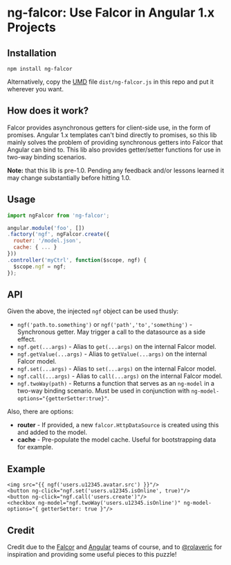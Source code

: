 # ng-falcor: Use Falcor in Angular 1.x Projects

## Installation

```
npm install ng-falcor
```

Alternatively, copy the [UMD](https://github.com/umdjs/umd) file `dist/ng-falcor.js` in this repo and put it wherever you want.

## How does it work?

Falcor provides asynchronous getters for client-side use, in the form of promises.
Angular 1.x templates can't bind directly to promises, so this lib mainly solves the problem of providing synchronous getters into Falcor that Angular can bind to.
This lib also provides getter/setter functions for use in two-way binding scenarios.

**Note:** that this lib is pre-1.0.
Pending any feedback and/or lessons learned it may change substantially before hitting 1.0.

## Usage

```js
import ngFalcor from 'ng-falcor';

angular.module('foo', [])
.factory('ngf', ngFalcor.create({
  router: '/model.json',
  cache: { ... }
}))
.controller('myCtrl', function($scope, ngf) {
  $scope.ngf = ngf;
});
```

## API

Given the above, the injected `ngf` object can be used thusly:

 * `ngf('path.to.something')` or `ngf('path','to','something')` - Synchronous getter. May trigger a call to the datasource as a side effect.
 * `ngf.get(...args)` - Alias to `get(...args)` on the internal Falcor model.
 * `ngf.getValue(...args)` - Alias to `getValue(...args)` on the internal Falcor model.
 * `ngf.set(...args)` - Alias to `set(...args)` on the internal Falcor model.
 * `ngf.call(...args)` - Alias to `call(...args)` on the internal Falcor model.
 * `ngf.twoWay(path)` - Returns a function that serves as an `ng-model` in a two-way binding scenario. Must be used in conjunction with `ng-model-options="{getterSetter:true}"`.

Also, there are options:

 * **router** - If provided, a new `falcor.HttpDataSource` is created using this and added to the model.
 * **cache** - Pre-populate the model cache. Useful for bootstrapping data for example.

## Example

```
<img src="{{ ngf('users.u12345.avatar.src') }}"/>
<button ng-click="ngf.set('users.u12345.isOnline', true)"/>
<button ng-click="ngf.call('users.create')"/>
<checkbox ng-model="ngf.twoWay('users.u12345.isOnline')" ng-model-options="{ getterSetter: true }"/>
```

## Credit

Credit due to the [Falcor](https://netflix.github.io/falcor/) and [Angular](https://angularjs.org/) teams of course, and to [@rolaveric](https://github.com/rolaveric/angular-falcor) for inspiration and providing some useful pieces to this puzzle!
